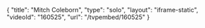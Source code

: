 {
    "title": "Mitch Coleborn",
    "type": "solo",
    "layout": "iframe-static",
    "videoId": "160525",
    "url": "\/tvpembed\/160525"
}
